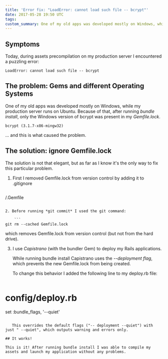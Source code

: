 ```yaml
---
title: 'Error fix: "LoadError: cannot load such file -- bcrypt"'
date: 2017-05-28 19:50 UTC
tags:
custom_summary: One of my old apps was developed mostly on Windows, while my production server runs on Ubuntu. Because of that, after running "bundle install", only the Windows version of bcrypt was present in my "Gemfile.lock".
---
```


## Symptoms

Today, during assets precompilation on my production server I encountered a puzzling error:

```
LoadError: cannot load such file -- bcrypt
```

## The problem: Gems and different  Operating Systems

One of my old apps was developed mostly on Windows, while my production server runs on Ubuntu. Because of that, after running *bundle install*, only the Windows version of bcrypt was present in my *Gemfile.lock*.

```
bcrypt (3.1.7-x86-mingw32)
```

... and this is what caused the problem.

## The solution: ignore Gemfile.lock

The solution is not that elegant, but as far as I know it's the only way to fix this particular problem.

1. First I removed Gemfile.lock from version control by adding it to .gitignore

    ```
/.Gemfile
```

2. Before running *git commit* I used the git command:

    ```
git rm --cached Gemfile.lock
```

   which removes Gemfile.lock from version control (but not from the hard drive).

3. I use *Capistrano* (with the bundler Gem) to deploy my Rails applications.

   While running bundle install Capistrano uses the *--deployment flag*, which prevents the new Gemfile.lock from being created.

   To change this behavior I added the following line to my deploy.rb file:

    ```
# config/deploy.rb
set :bundle_flags, '--quiet'
```

   This overrides the default flags ("-- deployment --quiet") with just " --quiet", which outputs warning and errors only.

## It works!

This is it! After running bundle install I was able to compile my assets and launch my application without any problems.
